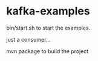 kafka-examples
==============
bin/start.sh to start the examples..

just a consumer...

mvn package to build the project
